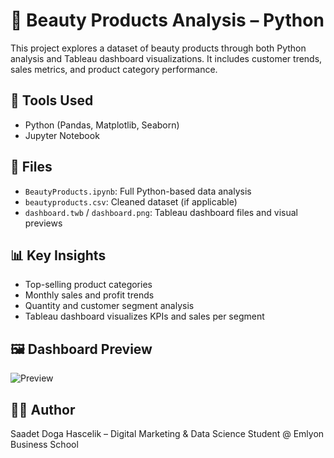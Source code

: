 # 💄 Beauty Products Analysis – Python 

This project explores a dataset of beauty products through both Python analysis and Tableau dashboard visualizations. It includes customer trends, sales metrics, and product category performance.

## 🔧 Tools Used
- Python (Pandas, Matplotlib, Seaborn)
- Jupyter Notebook

## 📁 Files
- `BeautyProducts.ipynb`: Full Python-based data analysis
- `beautyproducts.csv`: Cleaned dataset (if applicable)
- `dashboard.twb` / `dashboard.png`: Tableau dashboard files and visual previews

## 📊 Key Insights
- Top-selling product categories
- Monthly sales and profit trends
- Quantity and customer segment analysis
- Tableau dashboard visualizes KPIs and sales per segment

## 🖼️ Dashboard Preview

![Preview](dashboard.png)

## 👩‍💻 Author
Saadet Doga Hascelik – Digital Marketing & Data Science Student @ Emlyon Business School
